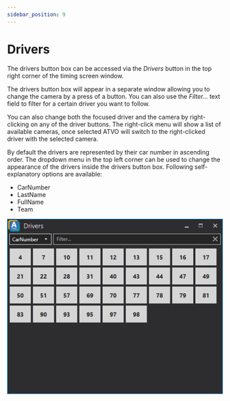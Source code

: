 ```yaml
---
sidebar_position: 9
---
```


# Drivers
The drivers button box can be accessed via the *Drivers* button in the top right corner of the timing screen window.

The drivers button box will appear in a separate window allowing you to change the camera by a press of a button.
You can also use the *Filter...* text field to filter for a certain driver you want to follow.

You can also change both the focused driver and the camera by right-clicking on any of the driver buttons. The right-click menu will show a list of available cameras, once selected ATVO will switch to the right-clicked driver with the selected camera.

By default the drivers are represented by their car number in ascending order. The dropdown menu in the top left corner can be used to change the appearance of the drivers inside the drivers button box.
Following self-explanatory options are available:
* CarNumber
* LastName
* FullName
* Team

![ATVO Timing Screen Drivers Button Box](../../static/img/timingscreen/timing-screen-drivers-button-box.png)
